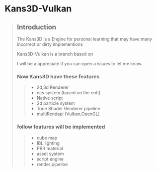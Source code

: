# 	Kans3D-Vulkan

>## Introduction
>
>The Kans3D is a Engine for personal learning that may have many incorrect or dirty implementions
>
>Kans3D-Vulkan is a branch based on 
>
>[Hazel]: https://github.com/TheCherno/Hazel
>
>I will be a appreciate if you can open a issues to let me know.
>
>### Now Kans3D have these features
>
>>+ 2d,3d Renderer 
>>+ ecs system (based on the entt)
>>+ Native script
>>+ 2d particle system
>>+ Tone Shader Renderer pipeline
>>+ multiRendapi (Vulkan,OpenGL)
>
>### follow features will be implemented
>
>>+ cube map
>>+ IBL lighting
>>+ PBR material
>>+ asset system
>>+ script engine
>>+ render pipeline

